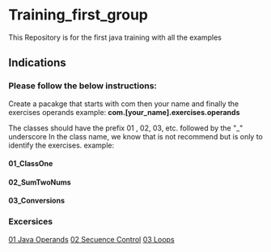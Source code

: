 # Training_first_group
This Repository is for the first java training with all the examples

## Indications

### Please follow the below instructions: 
Create a pacakge that starts with com then your name and finally the exercises operands
example: 
  **com.[your_name].exercises.operands**

The classes should have the prefix 01 , 02, 03, etc. followed by the "_" underscore In the class name, we know that is not recommend but is only to identify the exercises.
example:
  #### 01_ClassOne
  #### 02_SumTwoNums
  #### 03_Conversions
  
### Excersices

[01 Java Operands](https://github.com/CesarPasillas/Training_first_group/blob/main/exercises/01_java_operands.md)
[02 Secuence Control](https://github.com/CesarPasillas/Training_first_group/blob/main/exercises/02_secuence_control.md)
[03 Loops](https://github.com/CesarPasillas/Training_first_group/blob/main/exercises/03_Loops.md)
